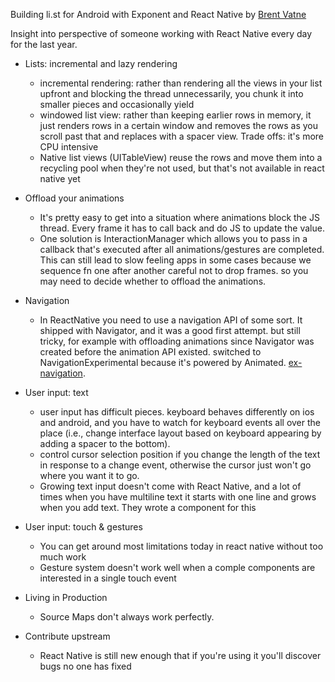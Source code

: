 Building li.st for Android with Exponent and React Native by [Brent Vatne](https://twitter.com/notbrent)

Insight into perspective of someone working with React Native every day for the last year.

* Lists: incremental and lazy rendering
    * incremental rendering: rather than rendering all the views in your list upfront and blocking the thread unnecessarily, you chunk it into smaller pieces and occasionally yield
    * windowed list view: rather than keeping earlier rows in memory, it just renders rows in a certain window and removes the rows as you scroll past that and replaces with a spacer view.  Trade offs: it's more CPU intensive
    * Native list views (UITableView) reuse the rows and move them into a recycling pool when they're not used, but that's not available in react native yet

* Offload your animations
    * It's pretty easy to get into a situation where animations block the JS thread.  Every frame it has to call back and do JS to update the value.
    * One solution is InteractionManager which allows you to pass in a callback that's executed after all animations/gestures are completed. This can still lead to slow feeling apps in some cases because we sequence fn one after another careful not to drop frames. so you may need to decide whether to offload the animations.

* Navigation
    * In ReactNative you need to use a navigation API of some sort.  It shipped with Navigator, and it was a good first attempt.  but still tricky, for example with offloading animations since Navigator was created before the animation API existed.  switched to NavigationExperimental because it's powered by Animated.  [ex-navigation](https://github.com/exponentjs/ex-navigation).

* User input: text
    * user input has difficult pieces.  keyboard behaves differently on ios and android, and you have to watch for keyboard events all over the place (i.e., change interface layout based on keyboard appearing by adding a spacer to the bottom).
    * control cursor selection position if you change the length of the text in response to a change event, otherwise the cursor just won't go where you want it to go.
    * Growing text input doesn't come with React Native, and a lot of times when you have multiline text it starts with one line and grows when you add text.  They wrote a component for this

* User input: touch & gestures
    * You can get around most limitations today in react native without too much work
    * Gesture system doesn't work well when a comple components are interested in a single touch event

* Living in Production
    * Source Maps don't always work perfectly.

* Contribute upstream
    * React Native is still new enough that if you're using it you'll discover bugs no one has fixed